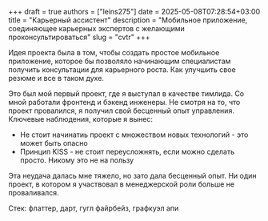 +++ 
draft = true
authors = ["leins275"]
date = 2025-05-08T07:28:54+03:00
title = "Карьерный ассистент"
description = "Мобильное приложение, соединяющее карьерных экспертов с желающими проконсультироваться"
slug = "cvtr"
+++

Идея проекта была в том, чтобы создать простое мобильное приложение, которое бы позволяло начинающим специалистам получить консультации для карьерного роста. Как улучшить свое резюме и все в таком духе.

Это был мой первый проект, где я выступал в качестве тимлида. Со мной работали фронтенд и бэкенд инженеры. Не смотря на то, что проект провалился, я получил свой бесценный опыт управления. Ключевые наблюдения, которые я вынес:
- Не стоит начинатиь проект с множеством новых технологий - это может быть опасно
- Принцип KISS - не стоит переусложнять, если можно сделать просто. Никому это не на пользу

Эта неудача далась мне тяжело, но зато дала бесценный опыт. Ни один проект, в котором я участвовал в менеджерской роли больше не проваливался. 

Стек: флаттер, дарт, гугл файрбейз, графкуэл апи